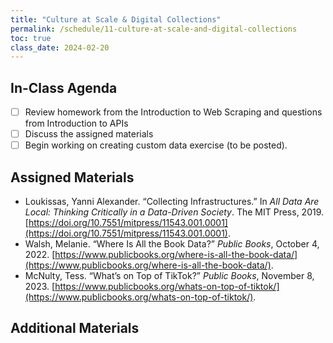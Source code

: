 ```yaml
---
title: "Culture at Scale & Digital Collections"
permalink: /schedule/11-culture-at-scale-and-digital-collections
toc: true
class_date: 2024-02-20
---
```


## In-Class Agenda

- [ ] Review homework from the Introduction to Web Scraping and questions from Introduction to APIs
- [ ] Discuss the assigned materials
- [ ] Begin working on creating custom data exercise (to be posted).

## Assigned Materials

- Loukissas, Yanni Alexander. “Collecting Infrastructures.” In *All Data Are Local: Thinking Critically in a Data-Driven Society*. The MIT Press, 2019. [https://doi.org/10.7551/mitpress/11543.001.0001](https://doi.org/10.7551/mitpress/11543.001.0001).
- Walsh, Melanie. “Where Is All the Book Data?” *Public Books*, October 4, 2022. [https://www.publicbooks.org/where-is-all-the-book-data/](https://www.publicbooks.org/where-is-all-the-book-data/).
- McNulty, Tess. “What’s on Top of TikTok?” *Public Books*, November 8, 2023. [https://www.publicbooks.org/whats-on-top-of-tiktok/](https://www.publicbooks.org/whats-on-top-of-tiktok/).

## Additional Materials



